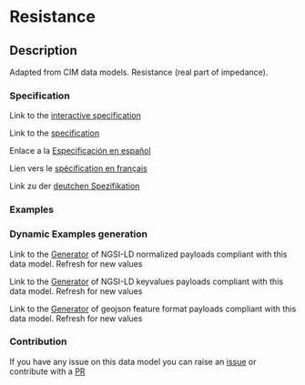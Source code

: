 # Resistance

## Description 

Adapted from CIM data models. Resistance (real part of impedance).
### Specification

Link to the [interactive specification](https://swagger.lab.fiware.org/?url=https://github.com/smart-data-models/dataModel.EnergyCIM/blob/master/Resistance/swagger.yaml)

Link to the [specification](https://github.com/smart-data-models/dataModel.EnergyCIM/blob/master/Resistance/doc/spec.md)

Enlace a la [Especificación en español](https://github.com/smart-data-models/dataModel.EnergyCIM/blob/master/Resistance/doc/spec_ES.md)

Lien vers le [spécification en français](https://github.com/smart-data-models/dataModel.EnergyCIM/blob/master/Resistance/doc/spec_FR.md)

Link zu der [deutchen Spezifikation](https://github.com/smart-data-models/dataModel.EnergyCIM/blob/master/Resistance/doc/spec_DE.md)
### Examples
### Dynamic Examples generation

Link to the [Generator](https://smartdatamodels.org/extra/ngsi-ld_generator_v0.92.php?schemaUrl=https://raw.githubusercontent.com/smart-data-models/dataModel.EnergyCIM/master/Resistance/schema.json&email=info@smartdatamodels.org) of NGSI-LD normalized payloads compliant with this data model. Refresh for new values

Link to the [Generator](https://smartdatamodels.org/extra/ngsi-ld_generator_keyvalues_v0.92.php?schemaUrl=https://raw.githubusercontent.com/smart-data-models/dataModel.EnergyCIM/master/Resistance/schema.json&email=info@smartdatamodels.org) of NGSI-LD keyvalues payloads compliant with this data model. Refresh for new values

Link to the [Generator](https://smartdatamodels.org/extra/geojson_features_generator_v1.0.php?schemaUrl=https://raw.githubusercontent.com/smart-data-models/dataModel.EnergyCIM/master/Resistance/schema.json&email=info@smartdatamodels.org) of geojson feature format payloads compliant with this data model. Refresh for new values
### Contribution

 If you have any issue on this data model you can raise an [issue](https://github.com/smart-data-models/dataModel.EnergyCIM/issues)  or contribute with a [PR](https://github.com/smart-data-models/dataModel.EnergyCIM/pulls)